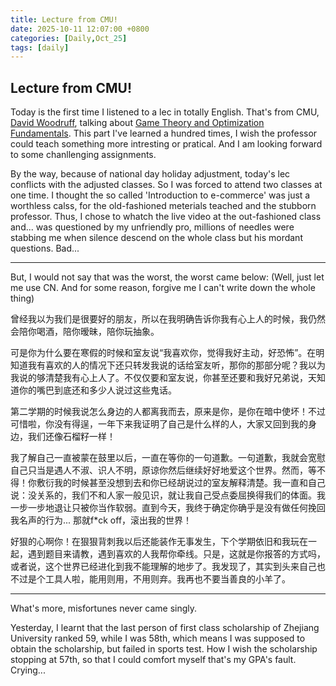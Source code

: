 ```yaml
---
title: Lecture from CMU!
date: 2025-10-11 12:07:00 +0800
categories: [Daily,Oct_25]
tags: [daily]
---
```


## Lecture from CMU!

Today is the first time I listened to a lec in totally English. That's from CMU, [David Woodruff](https://www.cs.cmu.edu/~dwoodruf/), talking about [Game Theory and Optimization Fundamentals](/assets/file/lecture14-slides.pdf). This part I've learned a hundred times, I wish the professor could teach something more intresting or pratical. And I am looking forward to some chanllenging assignments.

By the way, because of national day holiday adjustment, today's lec conflicts with the adjusted classes. So I was forced to attend two classes at one time. I thought the so called 'Introduction to e-commerce' was just a worthless calss, for the old-fashioned meterials teached and the stubborn professor. Thus, I chose to whatch the live video at the out-fashioned class and... was questioned by my unfriendly pro, millions of needles were stabbing me when silence descend on the whole class but his mordant questions. Bad...

***

But, I would not say that was the worst, the worst came below:
(Well, just let me use CN. And for some reason, forgive me I can't write down the whole thing)

曾经我以为我们是很要好的朋友，所以在我明确告诉你我有心上人的时候，我仍然会陪你喝酒，陪你暧昧，陪你玩抽象。

可是你为什么要在寒假的时候和室友说“我喜欢你，觉得我好主动，好恐怖”。在明知道我有喜欢的人的情况下还只转发我说的话给室友听，那你的那部分呢？我以为我说的够清楚我有心上人了。不仅仅要和室友说，你甚至还要和我好兄弟说，天知道你的嘴巴到底还和多少人说过这些鬼话。

第二学期的时候我说怎么身边的人都离我而去，原来是你，是你在暗中使坏！不过可惜啦，你没有得逞，一年下来我证明了自己是什么样的人，大家又回到我的身边，我们还像石榴籽一样！

我了解自己一直被蒙在鼓里以后，一直在等你的一句道歉。一句道歉，我就会宽慰自己只当是遇人不淑、识人不明，原谅你然后继续好好地爱这个世界。然而，等不得！你敷衍我的时候甚至没想到去和你已经胡说过的室友解释清楚。我一直和自己说：没关系的，我们不和人家一般见识，就让我自己受点委屈换得我们的体面。我一步一步地退让只被你当作软弱。直到今天，我终于确定你确乎是没有做任何挽回我名声的行为...
那就f*ck off，滚出我的世界！

好狠的心啊你！在狠狠背刺我以后还能装作无事发生，下个学期依旧和我玩在一起，遇到题目来请教，遇到喜欢的人我帮你牵线。只是，这就是你报答的方式吗，或者说，这个世界已经进化到我不能理解的地步了。我发现了，其实到头来自己也不过是个工具人啦，能用则用，不用则弃。我再也不要当善良的小羊了。

***

What's more, misfortunes never came singly.

Yesterday, I learnt that the last person of first class scholarship of Zhejiang University ranked 59, while I was 58th, which means I was supposed to obtain the scholarship, but failed in sports test. How I wish the scholarship stopping at 57th, so that I could comfort myself that's my GPA's fault. Crying...
